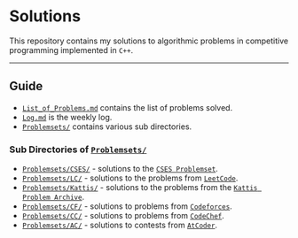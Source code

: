 # Solutions 
This repository contains my solutions to algorithmic problems in competitive programming implemented in `C++`.

---

## Guide
- [`List_of_Problems.md`](./List_of_Problems.md) contains the list of problems solved.
- [`Log.md`](./Log.md) is the weekly log.
- [`Problemsets/`](/Problemsets/) contains various sub directories. 

### Sub Directories of [`Problemsets/`](/Problemsets/)
- [`Problemsets/CSES/`](/Problemsets/CSES/) - solutions to the [`CSES Problemset`](https://cses.fi/problemset/).
- [`Problemsets/LC/`](/Problemsets/LC/) - solutions to the problems from [`LeetCode`](https://leetcode.com/problemset/).
- [`Problemsets/Kattis/`](/Problemsets/Kattis/) - solutions to the problems from the [`Kattis Problem Archive`](https://open.kattis.com/).
- [`Problemsets/CF/`](/Problemsets/CF/) - solutions to problems from [`Codeforces`](https://codeforces.com/).
- [`Problemsets/CC/`](/Problemsets/codechef.com/) - solutions to problems from [`CodeChef`](https://www.codeChef.com/).
- [`Problemsets/AC/`](/Problemsets/AC/) - solutions to contests from [`AtCoder`](https://atcoder.jp/).
